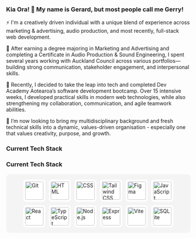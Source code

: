 ### Kia Ora! 👋 My name is Gerard, but most people call me Gerry! 

⚡ I'm a creatively driven individual with a unique blend of experience across marketing & advertising, audio production, and most recently, full-stack web development. 

🔭 After earning a degree majoring in Marketing and Advertising and completing a Certificate in Audio Production & Sound Engineering, I spent several years working with Auckland Council across various portfolios—building strong communication, stakeholder engagement, and interpersonal skills.

🌱 Recently, I decided to take the leap into tech and completed Dev Academy Aotearoa’s software development bootcamp. Over 15 intensive weeks, I developed practical skills in modern web technologies, while also strengthening my collaboration, communication, and agile teamwork abilities.

👯 I’m now looking to bring my multidisciplinary background and fresh technical skills into a dynamic, values-driven organisation - especially one that values creativity, purpose, and growth. 

### Current Tech Stack

### Current Tech Stack

<div style="display: flex; flex-wrap: wrap; gap: 10px; background-color: #f4f4f4; padding: 15px; border-radius: 10px; justify-content: center;">

  <img width="50" style="background: white; padding: 5px; border-radius: 8px;" src="https://raw.githubusercontent.com/marwin1991/profile-technology-icons/refs/heads/main/icons/git.png" alt="Git" title="Git"/>
  <img width="50" style="background: white; padding: 5px; border-radius: 8px;" src="https://raw.githubusercontent.com/marwin1991/profile-technology-icons/refs/heads/main/icons/html.png" alt="HTML" title="HTML"/>
  <img width="50" style="background: white; padding: 5px; border-radius: 8px;" src="https://raw.githubusercontent.com/marwin1991/profile-technology-icons/refs/heads/main/icons/css.png" alt="CSS" title="CSS"/>
  <img width="50" style="background: white; padding: 5px; border-radius: 8px;" src="https://raw.githubusercontent.com/marwin1991/profile-technology-icons/refs/heads/main/icons/tailwind_css.png" alt="Tailwind CSS" title="Tailwind CSS"/>
  <img width="50" style="background: white; padding: 5px; border-radius: 8px;" src="https://raw.githubusercontent.com/marwin1991/profile-technology-icons/refs/heads/main/icons/figma.png" alt="Figma" title="Figma"/>
  <img width="50" style="background: white; padding: 5px; border-radius: 8px;" src="https://raw.githubusercontent.com/marwin1991/profile-technology-icons/refs/heads/main/icons/javascript.png" alt="JavaScript" title="JavaScript"/>
  <img width="50" style="background: white; padding: 5px; border-radius: 8px;" src="https://raw.githubusercontent.com/marwin1991/profile-technology-icons/refs/heads/main/icons/react.png" alt="React" title="React"/>
  <img width="50" style="background: white; padding: 5px; border-radius: 8px;" src="https://raw.githubusercontent.com/marwin1991/profile-technology-icons/refs/heads/main/icons/typescript.png" alt="TypeScript" title="TypeScript"/>
  <img width="50" style="background: white; padding: 5px; border-radius: 8px;" src="https://raw.githubusercontent.com/marwin1991/profile-technology-icons/refs/heads/main/icons/node_js.png" alt="Node.js" title="Node.js"/>
  <img width="50" style="background: white; padding: 5px; border-radius: 8px;" src="https://raw.githubusercontent.com/marwin1991/profile-technology-icons/refs/heads/main/icons/express.png" alt="Express" title="Express"/>
  <img width="50" style="background: white; padding: 5px; border-radius: 8px;" src="https://raw.githubusercontent.com/marwin1991/profile-technology-icons/refs/heads/main/icons/vite.png" alt="Vite" title="Vite"/>
  <img width="50" style="background: white; padding: 5px; border-radius: 8px;" src="https://raw.githubusercontent.com/marwin1991/profile-technology-icons/refs/heads/main/icons/sqlite.png" alt="SQLite" title="SQLite"/>

</div>
